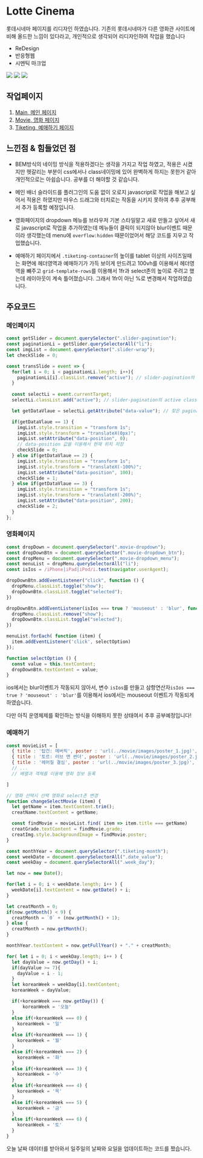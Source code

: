 Lotte Cinema
=============
롯데시네마 페이지를 리디자인 하였습니다.
기존의 롯데시네마가 다른 영화관 사이트에 비해 올드한 느낌이 있다라고,
개인적으로 생각되어 리디자인하여 작업을 했습니다

- ReDesign
- 반응형웹
- 시멘틱 마크업

<img src="https://img.shields.io/badge/HTML5-E34F26?style=flat-square&logo=HTML5&logoColor=white"/> <img src="https://img.shields.io/badge/CSS3-1572B6?style=flat-square&logo=CSS3&logoColor=white"/> <img src="https://img.shields.io/badge/JavaScript-F7DF1E?style=flat-square&logo=JavaScript&logoColor=white"/>

## 작업페이지

1. [Main, 메인 페이지](https://shape2ee.github.io/lotteCinema)
2. [Movie, 영화 페이지](https://shape2ee.github.io/lotteCinema/movie/movie.html)
3. [Tiketing, 예매하기 페이지](https://shape2ee.github.io/lotteCinema/tiketting/tiketing.html)

## 느낀점 & 힘들었던 점
- BEM방식의 네이밍 방식을 적용하겠다는 생각을 가지고 작업 하였고, 적용은 시켰지만 헷갈리는 부분이 css에서나 class네이밍에 있어 완벽하게 하지는 못한거 같아 개인적으로는 아쉽습니다. 공부를 더 해야할 것 같습니다.

- 메인 배너 슬라이드를 플러그인의 도움 없이 오로지 javascript로 작업을 해보고 싶어서 적용은 하였지만 마우스 드래그와 터치로는 작동을 시키지 못하여 추후 공부해서 추가 등록할 예정입니다.

- 영화페이지의 dropdown 메뉴를 브라우저 기본 스타일말고 새로 만들고 싶어서 새로 javascript로 작업을 추가하였는데 메뉴들이 클릭이 되지않아 blur이벤트 때문이라 생각했는데 menu에 `overflow:hidden` 때문이었어서 해당 코드를 지우고 작업했습니다.

- 예매하기 페이지에서 `.tiketing-container`의 높이를 tablet 이상의 사이즈일때는 화면에 헤더영역과 예매하기가 가득 보이게 만드려고 100vh를 이용해서 헤더영역을 뺴주고 `grid-template-rows`를 이용해서 1fr과 select존의 높이로 주려고 했는데 레이아웃이 계속 틀어졌습니다. 그래서 1fr이 아닌 %로 변경해서 작업하였습니다.


## 주요코드

### 메인페이지
```js
const getSlider = document.querySelector(".slider-pagination");
const paginationLi = getSlider.querySelectorAll("li");
const imgList = document.querySelector(".slider-wrap");
let checkSlide = 0;

const transSlide = event => {
  for(let i = 0; i < paginationLi.length; i++){
    paginationLi[i].classList.remove("active"); // slider-pagination의 active class 지우기
  }
  
  const selectLi = event.currentTarget;
  selectLi.classList.add("active"); // slider-pagination의 active class 추가

  let getDataVlaue = selectLi.getAttribute("data-value"); // 찾은 pagination의 data-value 값 가져오기

  if(getDataVlaue == 1) {
    imgList.style.transition = "transform 1s";
    imgList.style.transform = "translateX(0px)";
    imgList.setAttribute("data-position", 0);
    // data-position 값을 이용해서 현재 위치 저장
    checkSlide = 0;
  } else if(getDataVlaue == 2) {
    imgList.style.transition = "transform 1s";
    imgList.style.transform = "translateX(-100%)";
    imgList.setAttribute("data-position", 100);
    checkSlide = 1;
  } else if(getDataVlaue == 3) {
    imgList.style.transition = "transform 1s";
    imgList.style.transform = "translateX(-200%)";
    imgList.setAttribute("data-position", 200);
    checkSlide = 2;
  }
};
```

### 영화페이지
```js
const dropDown = document.querySelector(".movie-dropdown");
const dropDownBtn = document.querySelector(".movie-dropdown_btn");
const dropMenu = document.querySelector(".movie-dropdown_menu");
const menuList = dropMenu.querySelectorAll("li");
const isIos = /iPhone|iPad|iPod/i.test(navigator.userAgent);

dropDownBtn.addEventListener("click", function () {
  dropMenu.classList.toggle("show");
  dropDownBtn.classList.toggle("selected");
})

dropDownBtn.addEventListener(isIos === true ? 'mouseout' : 'blur', function () {
  dropMenu.classList.remove("show");
  dropDownBtn.classList.toggle("selected");
})

menuList.forEach( function (item) {
  item.addEventListener('click', selectOption)
});

function selectOption () {
  const value = this.textContent;
  dropDownBtn.textContent = value;
}
```
ios에서는 blur이벤트가 작동되지 않아서, 변수 `isIos`를 만들고
삼항연산자`isIos === true ? 'mouseout' : 'blur'`를 이용해서 ios에서는 mouseout 이벤트가 작동되게 하였습니다.

다만 아직 운영체제를 확인하는 방식을 이해하지 못한 상태여서 추후 공부예정입니다!


### 예매하기
```js
const movieList = [
  { title : '탑건: 메버릭', poster : 'url(../movie/images/poster_1.jpg)', grade : '12세 관람가'},
  { title : '토르: 러브 앤 썬더', poster : 'url(../movie/images/poster_2.jpg)', grade : '12세 관람가'},
  { title : '헤어질 결심', poster : 'url(../movie/images/poster_3.jpg)', grade : '15세 관람가'}
  // ...
  // 배열과 객체를 이용해 영화 정보 등록

]

// 영화 선택시 선택 영화로 select존 변경
function changeSelectMovie (item) {
  let getName = item.textContent.trim();
  creatName.textContent = getName;

  const findMovie = movieList.find( item => item.title === getName)
  creatGrade.textContent = findMovie.grade;
  creatImg.style.backgroundImage = findMovie.poster;
}
```

```js
const monthYear = document.querySelector(".tiketing-month");
const weekDate = document.querySelectorAll(".date_value");
const weekDay = document.querySelectorAll(".week_day");

let now = new Date();

for(let i = 0; i < weekDate.length; i++ ) {
  weekDate[i].textContent = now.getDate() + i;
}

let creatMonth = 0;
if(now.getMonth() < 9) {
  creatMonth = `0` + (now.getMonth() + 1);
} else {
  creatMonth = now.getMonth();
}

monthYear.textContent = now.getFullYear() + "." + creatMonth;

for( let i = 0; i < weekDay.length; i++ ) {
  let dayValue = now.getDay() + i;
  if(dayValue >= 7){
    dayValue = i - 1;
  }
  let koreanWeek = weekDay[i].textContent;
  koreanWeek = dayValue;

  if(+koreanWeek === now.getDay()) {
      koreanWeek = '오늘'
  }
  else if(+koreanWeek === 0) {
    koreanWeek = '일'
  }
  else if(+koreanWeek === 1) {
    koreanWeek = '월'
  }
  else if(+koreanWeek === 2) {
    koreanWeek = '화'
  }
  else if(+koreanWeek === 3) {
    koreanWeek = '수'
  }
  else if(+koreanWeek === 4) {
    koreanWeek = '목'
  }
  else if(+koreanWeek === 5) {
    koreanWeek = '금'
  }
  else if(+koreanWeek === 6) {
    koreanWeek = '토'
  } 
}
```
오늘 날짜 데이터를 받아와서 일주일의 날짜와 요일을 업데이트하는 코드를 짰습니다.

